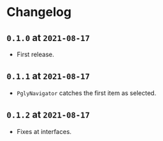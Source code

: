 # Changelog

## `0.1.0` at `2021-08-17`

* First release.

## `0.1.1` at `2021-08-17`

* `PglyNavigator` catches the first item as selected.

## `0.1.2` at `2021-08-17`

* Fixes at interfaces.